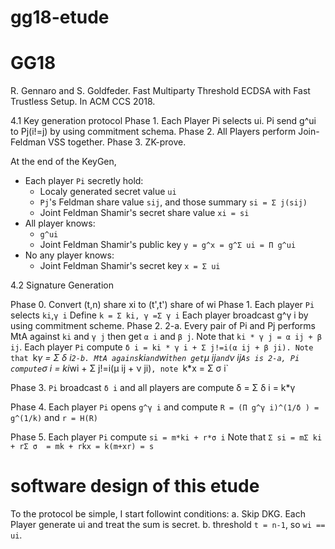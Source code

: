 # gg18-etude

# GG18
R. Gennaro and S. Goldfeder. Fast Multiparty Threshold ECDSA with Fast Trustless Setup. In ACM CCS 2018.

4.1 Key generation protocol
Phase 1. Each Player Pi selects ui. Pi send g^ui to Pj(i!=j) by using commitment schema.
Phase 2. All Players perform Join-Feldman VSS together.
Phase 3. ZK-prove.

At the end of the KeyGen,
* Each player `Pi` secretly hold:
  - Localy generated secret value `ui`
  - `Pj`'s Feldman share value `sij`, and those summary `si = Σ j(sij)`
  - Joint Feldman Shamir's secret share value `xi = si`
* All player knows:
  - `g^ui`
  - Joint Feldman Shamir's public key `y = g^x = g^Σ ui = Π g^ui`
* No any player knows:
  - Joint Feldman Shamir's secret key `x = Σ ui`


4.2 Signature Generation

Phase 0. Convert (t,n) share xi to (t',t') share of wi
Phase 1. Each player `Pi` selects `ki`,`γ i`
         Define `k = Σ ki, γ =Σ γ i`
         Each player broadcast g^γ i by using commitment scheme.
Phase 2.
 2-a. Every pair of Pi and Pj performs MtA against `ki` and `γ j` then get `α i` and `β j`.
      Note that `ki * γ j = α ij + β ij`.
      Each player `Pi` compute `δ i = ki * γ i + Σ j!=i(α ij + β ji).
      Note that `k*γ  = Σ δ i`
 2-b. MtA agains `ki` and `wi` then get `μ ij` and `ν ij`
      As is 2-a, Pi compute `σ i = ki*wi + Σ j!=i(μ ij + ν ji)`, note `k*x = Σ σ i`

Phase 3. `Pi` broadcast `δ i` and all players are compute δ  = Σ δ i = k*γ

Phase 4. Each player `Pi` opens `g^γ i` and compute `R = (Π g^γ i)^(1/δ ) = g^(1/k)` and `r = H(R)`

Phase 5. Each player `Pi` compute `si = m*ki + r*σ i`
         Note that `Σ si = mΣ ki + rΣ σ  = mk + rkx = k(m+xr) = s`


# software design of this etude

To the protocol be simple, I start followint conditions:
 a. Skip DKG. Each Player generate ui and treat the sum is secret.
 b. threshold `t = n-1`, so `wi == ui`.

 
